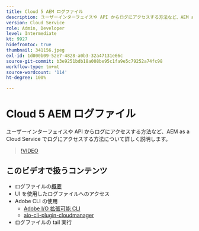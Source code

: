 ```yaml
---
title: Cloud 5 AEM ログファイル
description: ユーザーインターフェイスや API からログにアクセスする方法など、AEM as a Cloud Service でログにアクセスする方法について詳しく説明します。
version: Cloud Service
role: Admin, Developer
level: Intermediate
kt: 9927
hidefromtoc: true
thumbnail: 341156.jpeg
exl-id: 1d000b09-52e7-4828-a0b3-32a47131e66c
source-git-commit: b3e9251bdb18a008be95c1fa9e5c79252a74fc98
workflow-type: tm+mt
source-wordcount: '114'
ht-degree: 100%

---
```


# Cloud 5 AEM ログファイル

ユーザーインターフェイスや API からログにアクセスする方法など、AEM as a Cloud Service でログにアクセスする方法について詳しく説明します。

>[!VIDEO](https://video.tv.adobe.com/v/341156?quality=12&learn=on)

## このビデオで扱うコンテンツ

+ ログファイルの[概要](https://experienceleague.adobe.com/docs/experience-manager-learn/cloud-service/debugging/debugging-aem-as-a-cloud-service/logs.html?lang=ja)
+ UI を使用したログファイルへのアクセス
+ Adobe CLI の使用
   + [Adobe I/O 拡張可能 CLI](https://github.com/adobe/aio-cli)
   + [aio-cli-plugin-cloudmanager](https://github.com/adobe/aio-cli-plugin-cloudmanager/blob/main/README.md)
+ ログファイルの tail 実行